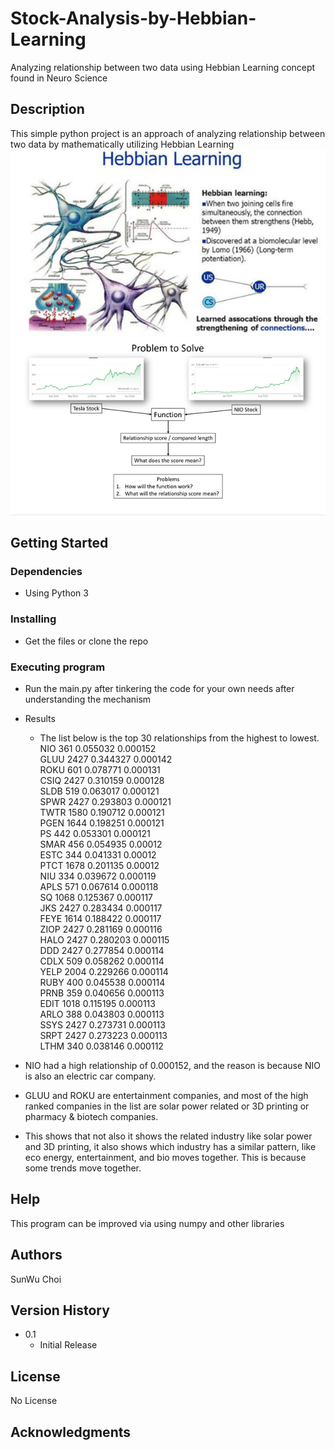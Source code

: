 # Stock-Analysis-by-Hebbian-Learning

Analyzing relationship between two data using Hebbian Learning concept found in Neuro Science

## Description

This simple python project is an approach of analyzing relationship between two data by mathematically utilizing Hebbian Learning  
![](img/HebbianLearning.png)  
![](img/Howitworks.png)  

## Getting Started

### Dependencies

* Using Python 3

### Installing

* Get the files or clone the repo

### Executing program

* Run the main.py after tinkering the code for your own needs after understanding the mechanism

* Results
   * The list below is the top 30 relationships from the highest to lowest.
NIO	361	0.055032	0.000152  
GLUU	2427	0.344327	0.000142  
ROKU	601	0.078771	0.000131  
CSIQ	2427	0.310159	0.000128  
SLDB	519	0.063017	0.000121  
SPWR	2427	0.293803	0.000121  
TWTR	1580	0.190712	0.000121  
PGEN	1644	0.198251	0.000121  
PS	442	0.053301	0.000121  
SMAR	456	0.054935	0.00012  
ESTC	344	0.041331	0.00012  
PTCT	1678	0.201135	0.00012  
NIU	334	0.039672	0.000119  
APLS	571	0.067614	0.000118  
SQ	1068	0.125367	0.000117  
JKS	2427	0.283434	0.000117  
FEYE	1614	0.188422	0.000117  
ZIOP	2427	0.281169	0.000116  
HALO	2427	0.280203	0.000115  
DDD	2427	0.277854	0.000114  
CDLX	509	0.058262	0.000114  
YELP	2004	0.229266	0.000114  
RUBY	400	0.045538	0.000114  
PRNB	359	0.040656	0.000113  
EDIT	1018	0.115195	0.000113  
ARLO	388	0.043803	0.000113  
SSYS	2427	0.273731	0.000113  
SRPT	2427	0.273223	0.000113  
LTHM	340	0.038146	0.000112  
  
* NIO had a high relationship of 0.000152, and the reason is because NIO is also an electric car company. 
* GLUU and ROKU are entertainment companies, and most of the high ranked companies in the list are solar power related or 3D printing or pharmacy & biotech companies.
* This shows that not also it shows the related industry like solar power and 3D printing, it also shows which industry has a similar pattern, like eco energy, entertainment, and bio moves together. This is because some trends move together.

## Help

This program can be improved via using numpy and other libraries

## Authors

SunWu Choi

## Version History

* 0.1
    * Initial Release

## License

No License

## Acknowledgments

